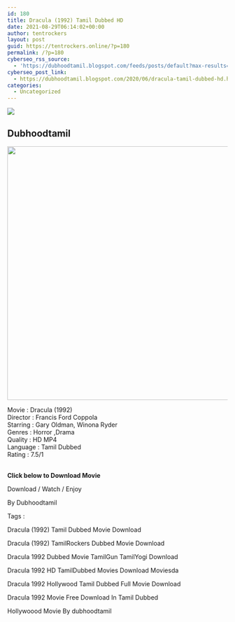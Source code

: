 ```yaml
---
id: 180
title: Dracula (1992) Tamil Dubbed HD
date: 2021-08-29T06:14:02+00:00
author: tentrockers
layout: post
guid: https://tentrockers.online/?p=180
permalink: /?p=180
cyberseo_rss_source:
  - 'https://dubhoodtamil.blogspot.com/feeds/posts/default?max-results=150&start-index=301'
cyberseo_post_link:
  - https://dubhoodtamil.blogspot.com/2020/06/dracula-tamil-dubbed-hd.html
categories:
  - Uncategorized
---
```

<div class="media_block">
  <img src="https://1.bp.blogspot.com/-3pwo4SVaUA8/XtdQmVdXDaI/AAAAAAAABWo/nGvyGOTylLweKY7rtlRJvZDHdNNNeF-RwCNcBGAsYHQ/s72-c/unnamed.jpg" class="media_thumbnail" />
</div>

<div dir="ltr" trbidi="on" readability="19.424196018377">
  <h2>
    <span>Dubhoodtamil</span>
  </h2>
  
  <p>
  </p>
  
  <div class="separator">
    <a href="https://1.bp.blogspot.com/-3pwo4SVaUA8/XtdQmVdXDaI/AAAAAAAABWo/nGvyGOTylLweKY7rtlRJvZDHdNNNeF-RwCNcBGAsYHQ/s1600/unnamed.jpg" imageanchor="1"><img loading="lazy" border="0" data-original-height="465" data-original-width="512" height="580" src="https://1.bp.blogspot.com/-3pwo4SVaUA8/XtdQmVdXDaI/AAAAAAAABWo/nGvyGOTylLweKY7rtlRJvZDHdNNNeF-RwCNcBGAsYHQ/s640/unnamed.jpg" width="640" /></a>
  </div>
  
  <p>
    <span>Movie<span> </span>:<span> </span>Dracula (1992)</span><br /><span>Director<span> </span>:<span> </span>Francis Ford Coppola</span><br /><span>Starring<span> </span>:<span> </span>Gary Oldman, Winona Ryder</span><br /><span>Genres<span> </span>:<span> </span>Horror ,Drama</span><br /><span>Quality<span> </span>:<span> </span>HD MP4&nbsp;</span><br /><span>Language<span> </span>:<span> </span>Tamil Dubbed</span><br /><span>Rating<span> </span>:<span> </span>7.5/1</span><br /><span><br /></span>
  </p>
  
  <p>
    <span><b>Click below to Download Movie</b></span>
  </p>
  
  <p>
    <span>Download / Watch / Enjoy</span>
  </p>
  
  <p>
    <span>By Dubhoodtamil</span>
  </p>
  
  <p>
    <span>Tags :</span>
  </p>
  
  <p>
    <span>Dracula (1992) Tamil Dubbed Movie Download</span>
  </p>
  
  <p>
    <span>Dracula (1992) TamilRockers Dubbed Movie Download</span>
  </p>
  
  <p>
    <span>Dracula 1992 Dubbed Movie TamilGun TamilYogi Download</span>
  </p>
  
  <p>
    <span>Dracula 1992 HD TamilDubbed Movies Download Moviesda</span>
  </p>
  
  <p>
    <span>Dracula 1992 Hollywood Tamil Dubbed Full Movie Download</span>
  </p>
  
  <p>
    <span>Dracula 1992 Movie Free Download In Tamil Dubbed</span>
  </p>
  
  <p>
    <span>Hollywoood Movie By dubhoodtamil</span>
  </p></p>
</div>